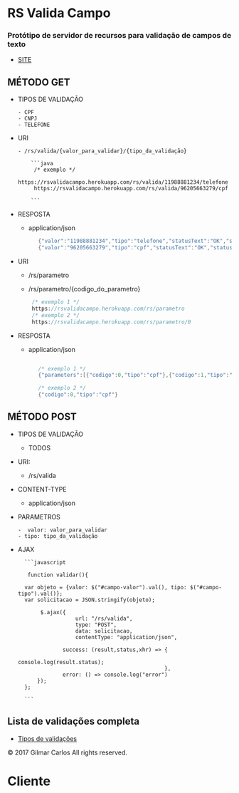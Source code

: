 # RS Valida Campo
### Protótipo de servidor de recursos para validação de campos de texto

* [SITE](https://rsvalidacampo.herokuapp.com/) 

## MÉTODO GET

* TIPOS DE VALIDAÇÃO

      - CPF
      - CNPJ
      - TELEFONE

* URI

      - /rs/valida/{valor_para_validar}/{tipo_da_validação}

          ```java
           /* exemplo */
           https://rsvalidacampo.herokuapp.com/rs/valida/11988881234/telefone
           https://rsvalidacampo.herokuapp.com/rs/valida/96205663279/cpf

          ```
 * RESPOSTA
 
      - application/json
 
          ```java
             {"valor":"11988881234","tipo":"telefone","statusText":"OK","status":200}
             {"valor":"96205663279","tipo":"cpf","statusText":"OK","status":200}
          ```
 * URI
  
     - /rs/parametro
     - /rs/parametro/{codigo_do_parametro}

          ```java
           /* exemplo 1 */
           https://rsvalidacampo.herokuapp.com/rs/parametro
           /* exemplo 2 */
           https://rsvalidacampo.herokuapp.com/rs/parametro/0

          ```
 
* RESPOSTA

    - application/json

        ```java

           /* exemplo 1 */
           {"parameters":[{"codigo":0,"tipo":"cpf"},{"codigo":1,"tipo":"cpf_formatado"},{"codigo":2,"tipo":"titulo_de_eleitor"},...

           /* exemplo 2 */
           {"codigo":0,"tipo":"cpf"}

        ```

## MÉTODO POST

* TIPOS DE VALIDAÇÃO

     - TODOS

* URI:

     - /rs/valida
  
* CONTENT-TYPE 

     - application/json
  
* PARAMETROS 

      -  valor: valor_para_validar 
      - tipo: tipo_da_validação 
  
* AJAX

        ```javascript

         function validar(){

        var objeto = {valor: $("#campo-valor").val(), tipo: $("#campo-tipo").val()};
        var solicitacao = JSON.stringify(objeto);

             $.ajax({
                        url: "/rs/valida",
                        type: "POST", 
                        data: solicitacao,
                        contentType: "application/json",

                    success: (result,status,xhr) => {
                                                        console.log(result.status);
                                                    }, 
                    error: () => console.log("error")
            });
        };

        ```

## Lista de validações completa

* [Tipos de validações](https://github.com/gilmardeveloper/java-validator-safeguard/blob/master/README.md#lista-de-validações) 

© 2017 Gilmar Carlos All rights reserved.
# Cliente

